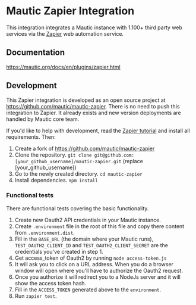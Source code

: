 # Mautic Zapier Integration

This integration integrates a Mautic instance with 1.100+ third party web services via the [Zapier](https://zapier.com) web automation service.

## Documentation

https://mautic.org/docs/en/plugins/zapier.html

## Development

This Zapier integration is developed as an open source project at https://github.com/mautic/mautic-zapier. There is no need to push this integration to Zapier. It already exists and new version deployments are handled by Mautic core team.

If you'd like to help with development, read the [Zapier tutorial](https://github.com/zapier/zapier-platform/tree/master/packages/cli#quick-setup-guide) and install all requirements. Then:

1. Create a fork of https://github.com/mautic/mautic-zapier
2. Clone the repository. `git clone git@github.com:[your_github_username]/mautic-zapier.git` (replace [your_github_username])
3. Go to the newly created directory. `cd mautic-zapier`
4. Install dependencies. `npm install`

### Functional tests

There are functional tests covering the basic functionality.

1. Create new Oauth2 API credentials in your Mautic instance.
2. Create `.environment` file in the root of this file and copy there content from `.environment.dist`.
3. Fill in the `BASE_URL` (the domain where your Mautic runs), `TEST_OAUTH2_CLIENT_ID` and `TEST_OAUTH2_CLIENT_SECRET` are the credentials you've created in step 1.
4. Get access_token of Oauth2 by running `node access-token.js`
5. It will ask you to click on a URL address. When you do a browser window will open where you'll have to authorize the Oauth2 request.
6. Once you authorize it will redirect you to a NodeJs server and it will show the access token hash.
7. Fill in the `ACCESS_TOKEN` generated above to the `environment`.
8. Run `zapier test`.